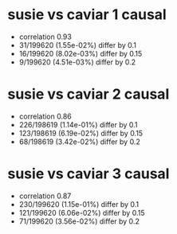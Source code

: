 # susie vs caviar  1 causal

- correlation 0.93
- 31/199620 (1.55e-02%) differ by 0.1
- 16/199620 (8.02e-03%) differ by 0.15
- 9/199620 (4.51e-03%) differ by 0.2


# susie vs caviar  2 causal

- correlation 0.86
- 226/198619 (1.14e-01%) differ by 0.1
- 123/198619 (6.19e-02%) differ by 0.15
- 68/198619 (3.42e-02%) differ by 0.2


# susie vs caviar  3 causal

- correlation 0.87
- 230/199620 (1.15e-01%) differ by 0.1
- 121/199620 (6.06e-02%) differ by 0.15
- 71/199620 (3.56e-02%) differ by 0.2


